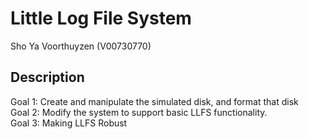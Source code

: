 # Little Log File System
Sho Ya Voorthuyzen (V00730770)

## Description
Goal 1: Create and manipulate the simulated disk, and format that disk  
Goal 2: Modify the system to support basic LLFS functionality.  
Goal 3: Making LLFS Robust  